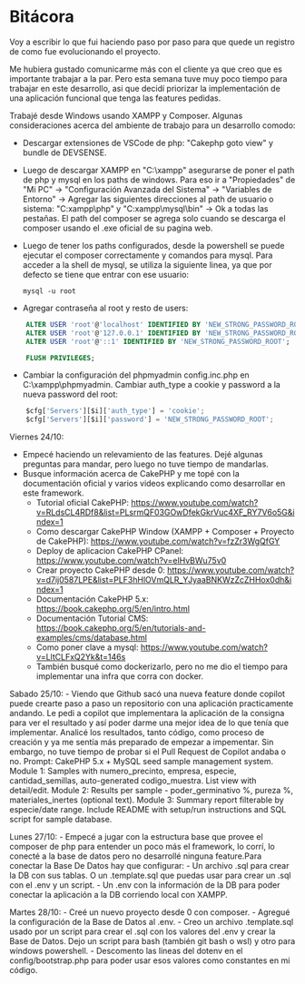 # Bitácora

Voy a escribir lo que fui haciendo paso por paso para que quede un registro de como fue evolucionando el proyecto.

Me hubiera gustado comunicarme más con el cliente ya que creo que es importante trabajar a la par. Pero esta semana tuve muy poco tiempo para trabajar en este desarrollo, asi que decidí priorizar la implementación de una aplicación funcional que tenga las features pedidas.

Trabajé desde Windows usando XAMPP y Composer.
Algunas consideraciones acerca del ambiente de trabajo para un desarrollo comodo:

- Descargar extensiones de VSCode de php: "Cakephp goto view" y bundle de DEVSENSE.

- Luego de descargar XAMPP en "C:\xampp" asegurarse de poner el path de php y mysql en los paths de windows. Para eso ir a "Propiedades" de "Mi PC" -> "Configuración Avanzada del Sistema" -> "Variables de Entorno" -> Agregar las siguientes direcciones al path de usuario o sistema: "C:xampp\php" y "C:xampp\mysql\bin" -> Ok a todas las pestañas. El path del composer se agrega solo cuando se descarga el composer usando el .exe oficial de su pagina web. 

- Luego de tener los paths configurados, desde la powershell se puede ejecutar el composer correctamente y comandos para mysql. Para acceder a la shell de mysql, se utiliza la siguiente linea, ya que por defecto se tiene que entrar con ese usuario:

    `mysql -u root`

- Agregar contraseña al root y resto de users:

```SQL
    ALTER USER 'root'@'localhost' IDENTIFIED BY 'NEW_STRONG_PASSWORD_ROOT';
    ALTER USER 'root'@'127.0.0.1' IDENTIFIED BY 'NEW_STRONG_PASSWORD_ROOT';
    ALTER USER 'root'@'::1' IDENTIFIED BY 'NEW_STRONG_PASSWORD_ROOT';

    FLUSH PRIVILEGES;
```

- Cambiar la configuración del phpmyadmin config.inc.php en C:\xampp\phpmyadmin. Cambiar auth_type a cookie y password a la nueva password del root:
```Python
    $cfg['Servers'][$i]['auth_type'] = 'cookie';
    $cfg['Servers'][$i]['password'] = 'NEW_STRONG_PASSWORD_ROOT';
```

Viernes 24/10:
- Empecé haciendo un relevamiento de las features. Dejé algunas preguntas para mandar, pero luego no tuve tiempo de mandarlas.
- Busque información acerca de CakePHP y me topé con la documentación oficial y varios videos explicando como desarrollar en este framework.
    - Tutorial oficial CakePHP: https://www.youtube.com/watch?v=RLdsCL4RDf8&list=PLsrmQF03GOwDfekGkrVuc4XF_RY7V6o5G&index=1
    - Como descargar CakePHP Window (XAMPP + Composer + Proyecto de CakePHP): https://www.youtube.com/watch?v=fzZr3WgQfGY
    - Deploy de aplicacion CakePHP CPanel: https://www.youtube.com/watch?v=elHvBWu75v0
    - Crear proyecto CakePHP desde 0: https://www.youtube.com/watch?v=d7ij0587LPE&list=PLF3hHlOVmQLR_YJyaaBNKWzZcZHHox0dh&index=1
    - Documentación CakePHP 5.x: https://book.cakephp.org/5/en/intro.html
    - Documentación Tutorial CMS: https://book.cakephp.org/5/en/tutorials-and-examples/cms/database.html
    - Como poner clave a mysql: https://www.youtube.com/watch?v=LltCLFxQ2Yk&t=146s
    - También busqué como dockerizarlo, pero no me dio el tiempo para implementar una infra que corra con docker.

Sabado 25/10:
    - Viendo que Github sacó una nueva feature donde copilot puede crearte paso a paso un repositorio con una aplicación practicamente andando. Le pedi a copilot que implementara la aplicación de la consigna para ver el resultado y así poder darme una mejor idea de lo que tenía que implementar. Analicé los resultados, tanto código, como proceso de creación y ya me sentía más preparado de empezar a impementar. Sin embargo, no tuve tiempo de probar si el Pull Request de Copilot andaba o no.
    Prompt: 
        CakePHP 5.x + MySQL seed sample management system. Module 1: Samples with numero_precinto, empresa, especie, cantidad_semillas, auto-generated codigo_muestra. List view with detail/edit. Module 2: Results per sample - poder_germinativo %, pureza %, materiales_inertes (optional text). Module 3: Summary report filterable by especie/date range. Include README with setup/run instructions and SQL script for sample database.

Lunes 27/10: 
    - Empecé a jugar con la estructura base que provee el composer de php para entender un poco más el framework, lo corrí, lo conecté a la base de datos pero no desarrollé ninguna feature.Para conectar la Base De Datos hay que configurar:
        - Un archivo .sql para crear la DB con sus tablas. O un .template.sql que puedas usar para crear un .sql con el .env y un script.
        - Un .env con la información de la DB para poder conectar la aplicación a la DB corriendo local con XAMPP.

Martes 28/10:
    - Creé un nuevo proyecto desde 0 con composer.
    - Agregué la configuración de la Base de Datos al .env.
    - Creo un archivo .template.sql usado por un script para crear el .sql con los valores del .env y crear la Base de Datos. Dejo un script para bash (también git bash o wsl) y otro para windows powershell.
    - Descomento las lineas del dotenv en el config/bootstrap.php para poder usar esos valores como constantes en mi código.